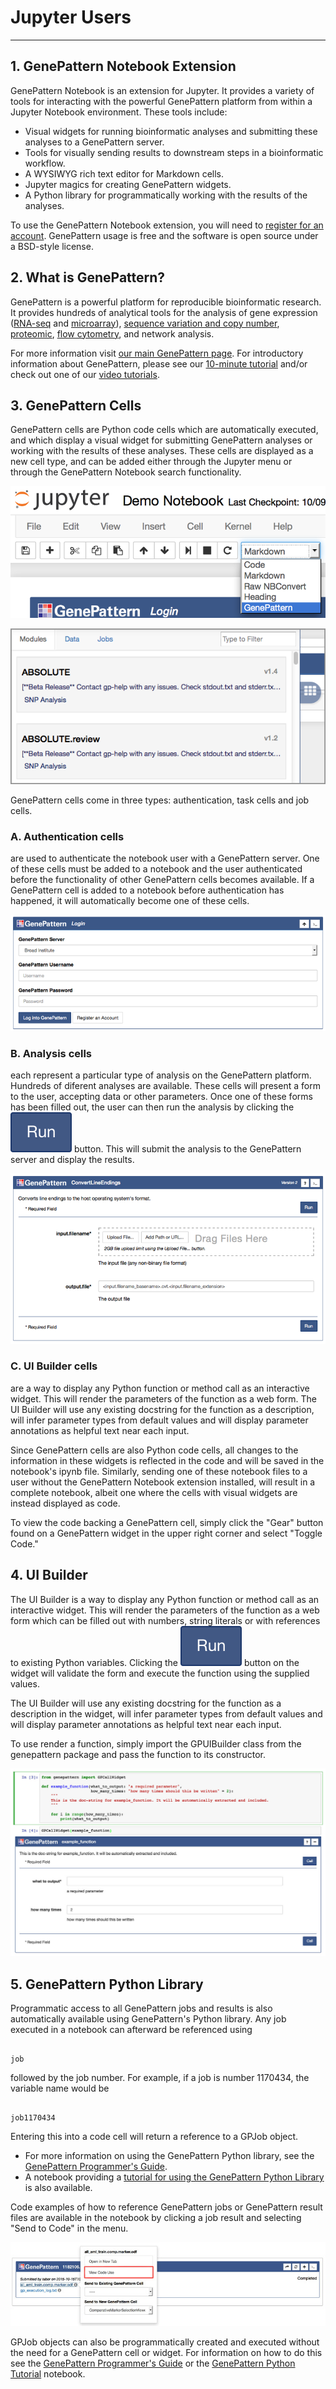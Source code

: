 # Jupyter Users
--- 

## 1. GenePattern Notebook Extension
GenePattern Notebook is an extension for Jupyter. It provides a variety
of tools for interacting with the powerful GenePattern platform from
within a Jupyter Notebook environment. These tools include:

-   Visual widgets for running bioinformatic analyses and submitting
    these analyses to a GenePattern server.
-   Tools for visually sending results to downstream steps in a
    bioinformatic workflow.
-   A WYSIWYG rich text editor for Markdown cells.
-   Jupyter magics for creating GenePattern widgets.
-   A Python library for programmatically working with the results of
    the analyses.

To use the GenePattern Notebook extension, you will need to [register for
an account](https://notebook.genepattern.org/). GenePattern usage is free and the software is open source
under a BSD-style license.

## 2. What is GenePattern?

GenePattern is a powerful platform for reproducible bioinformatic
research. It provides hundreds of analytical tools for the analysis of
gene expression ([RNA-seq](http://genepattern.org/rna-seq-analysis) and [microarray](http://genepattern.org/gene-expression-analysis)), [sequence variation and copy
number](http://genepattern.org/variant-and-copy-number-analysis), [proteomic](http://genepattern.org/proteomics), [flow cytometry](http://genepattern.org/flow-cytometry), and network analysis.

For more information visit [our main GenePattern page](http://genepattern.org/). For introductory
information about GenePattern, please see our [10-minute tutorial](http://software.broadinstitute.org/cancer/software/genepattern/quick-start) and/or
check out one of our [video tutorials](http://software.broadinstitute.org/cancer/software/genepattern/video-tutorials).

## 3. GenePattern Cells

GenePattern cells are Python code cells which are automatically
executed, and which display a visual widget for submitting GenePattern
analyses or working with the results of these analyses. These cells are
displayed as a new cell type, and can be added either through the
Jupyter menu or through the GenePattern Notebook search functionality.

![image](img/content_screen_shot_2015-10-22_at_11_50_01.png)

![image](img/content_screen_shot_2015-08-24_at_10_30_39.png)

GenePattern cells come in three types: authentication, task cells and
job cells.

### A. Authentication cells 
are used to authenticate the notebook user with a GenePattern server. One of these cells must be added to a notebook and the user authenticated before the functionality of other GenePattern cells becomes available. If a GenePattern cell is added to a notebook before authentication has happened, it will automatically become one of these cells.

![image](img/content_screen_shot_2015-08-24_at_10_27_12.png)

### B. Analysis cells 
each represent a particular type of analysis on the GenePattern platform. Hundreds of diferent analyses are available. These cells will present a form to the user, accepting data or other parameters. Once one of these forms has been filled out, the user can then run the analysis by clicking the ![run](img/run.png) button. This will submit the analysis to the GenePattern server and display the results.

![image](img/content_screen_shot_2015-08-24_at_10_32_11.png)

### C. UI Builder cells
are a way to display any Python function or method call as an interactive widget. This will render the parameters of the function as a web form. The UI Builder will use any existing docstring for the function as a description, will infer parameter types from default values and will display parameter annotations as helpful text near each input.

Since GenePattern cells are also Python code cells, all changes to the
information in these widgets is reflected in the code and will be saved
in the notebook's ipynb file. Similarly, sending one of these notebook
files to a user without the GenePattern Notebook extension installed,
will result in a complete notebook, albeit one where the cells with
visual widgets are instead displayed as code.

To view the code backing a GenePattern cell, simply click the "Gear"
button found on a GenePattern widget in the upper right corner and
select "Toggle Code."

## 4. UI Builder

The UI Builder is a way to display any Python function or method call as
an interactive widget. This will render the parameters of the function
as a web form which can be filled out with numbers, string literals or
with references to existing Python variables. Clicking the ![run](img/run.png) button on
the widget will validate the form and execute the function using the
supplied values.

The UI Builder will use any existing docstring for the function as a
description in the widget, will infer parameter types from default
values and will display parameter annotations as helpful text near each
input.

To use render a function, simply import the GPUIBuilder class from the
genepattern package and pass the function to its constructor.

![image](img/call-widget.jpg)

## 5. GenePattern Python Library

Programmatic access to all GenePattern jobs and results is also
automatically available using GenePattern's Python library. Any job
executed in a notebook can afterward be referenced using

```

job 

```

followed by the job number. For example, if a job is number 1170434, the
variable name would be

```

job1170434 

```

Entering this into a code cell will return a reference to a GPJob
object.

-   For more information on using the GenePattern Python library, see
    the [GenePattern Programmer's Guide](http://genepattern.org/programmers-guide#_Using_GenePattern_from_Python).
-   A notebook providing a [tutorial for using the GenePattern Python
    Library](https://github.com/genepattern/example-notebooks/blob/master/GenePattern%20Python%20Tutorial.ipynb) is also available.

Code examples of how to reference GenePattern jobs or GenePattern result
files are available in the notebook by clicking a job result and
selecting "Send to Code" in the menu.

![image](img/content_screen-shot-2015-10-15-at-13_50.jpg)

GPJob objects can also be programmatically created and executed without
the need for a GenePattern cell or widget. For information on how to do
this see the [GenePattern Programmer's Guide](http://genepattern.org/programmers-guide#_Using_GenePattern_from_Python) or the [GenePattern Python Tutorial](https://github.com/genepattern/example-notebooks/blob/master/GenePattern%20Python%20Tutorial.ipynb) notebook.
